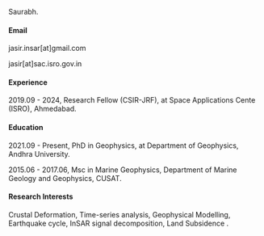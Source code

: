 Saurabh.
#### Email
jasir.insar[at]gmail.com

jasir[at]sac.isro.gov.in


#### Experience
2019.09 - 2024, Research Fellow (CSIR-JRF), at Space Applications Cente (ISRO), Ahmedabad.


#### Education
2021.09 - Present, PhD in Geophysics, at Department of Geophysics, Andhra University.

2015.06 - 2017.06, Msc in Marine Geophysics, Department of Marine Geology and Geophysics, CUSAT.

#### Research Interests
Crustal Deformation, Time-series analysis, Geophysical Modelling, Earthquake cycle, InSAR signal decomposition, Land Subsidence .
